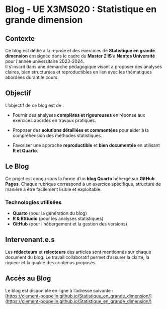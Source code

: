 # **Blog - UE X3MS020 : Statistique en grande dimension**

## Contexte  
Ce blog est dédié à la reprise et des exercices de **Statistique en grande dimension** enseignée dans le cadre du **Master 2 IS** à **Nantes Université** pour l'année universitaire 2023-2024.\
Il s'inscrit dans une démarche pédagogique visant à proposer des analyses claires, bien structurées et reproductibles en lien avec les thématiques abordées durant le cours.  

## Objectif  
L’objectif de ce blog est de :  

- Fournir des analyses **complètes et rigoureuses** en réponse aux exercices abordés en travaux pratiques.  

- Proposer des **solutions détaillées et commentées** pour aider à la compréhension des méthodes statistiques.  

- Favoriser une approche **reproductible** et **bien documentée** en utilisant **R et Quarto**.  

## Le Blog  
Ce projet est conçu sous la forme d’un **blog Quarto** hébergé sur **GitHub Pages**. Chaque rubrique correspond à un exercice spécifique, structuré de manière à être facilement lisible et exploitable.  

### Technologies utilisées  
- **Quarto** (pour la génération du blog)  
- **R & RStudio** (pour les analyses statistiques)  
- **GitHub** (pour l’hébergement et la gestion des versions)  

## Intervenant.e.s  
Les **rédacteurs** et **relecteurs** des articles sont mentionnés sur chaque document du blog. Le travail collaboratif permet d’assurer la clarté, la rigueur et la qualité des contenus proposés.  

## Accès au Blog  
Le blog est disponible en ligne à l’adresse suivante :  
[https://clement-poupelin.github.io/Statistique_en_grande_dimension/](https://clement-poupelin.github.io/Statistique_en_grande_dimension/)  
